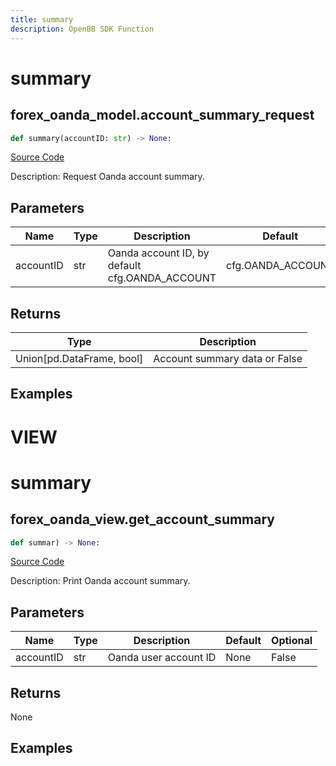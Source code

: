 ```yaml
---
title: summary
description: OpenBB SDK Function
---
```

# summary

## forex_oanda_model.account_summary_request

```python
def summary(accountID: str) -> None:
```
[Source Code](https://github.com/OpenBB-finance/OpenBBTerminal/tree/main/openbb_terminal/forex/oanda/oanda_model.py#L73)

Description: Request Oanda account summary.

## Parameters

| Name | Type | Description | Default | Optional |
| ---- | ---- | ----------- | ------- | -------- |
| accountID | str | Oanda account ID, by default cfg.OANDA_ACCOUNT | cfg.OANDA_ACCOUNT | True |

## Returns

| Type | Description |
| ---- | ----------- |
| Union[pd.DataFrame, bool] | Account summary data or False |

## Examples




# VIEW

# summary

## forex_oanda_view.get_account_summary

```python
def summar) -> None:
```
[Source Code](https://github.com/OpenBB-finance/OpenBBTerminal/tree/main/openbb_terminal/decorators.py#L62)

Description: Print Oanda account summary.

## Parameters

| Name | Type | Description | Default | Optional |
| ---- | ---- | ----------- | ------- | -------- |
| accountID | str | Oanda user account ID | None | False |

## Returns

None

## Examples

